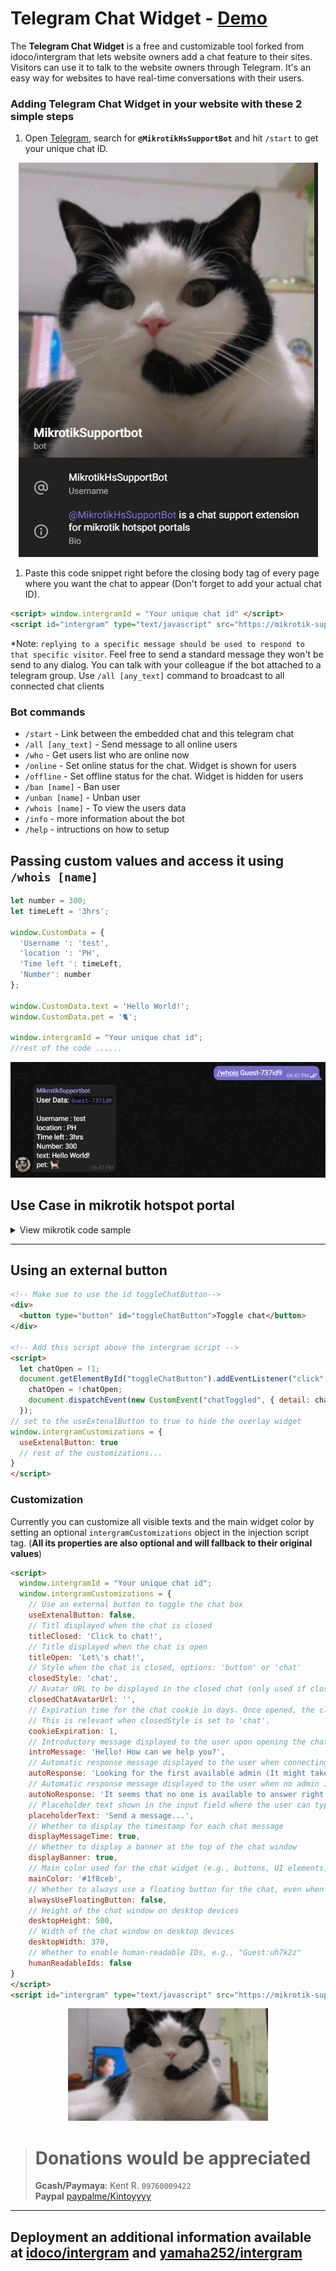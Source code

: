 # Telegram Chat Widget  - [Demo](https://mikrotik-support.kentoyyyyyyy.repl.co/)

The **Telegram Chat Widget** is a free and customizable tool forked from idoco/intergram that lets website owners add a chat feature to their sites. Visitors can use it to talk to the website owners through Telegram. It's an easy way for websites to have real-time conversations with their users.


### Adding Telegram Chat Widget in your website with these 2 simple steps

1. Open [Telegram](https://web.telegram.org/), search for **`@MikrotikHsSupportBot`** and hit `/start` to get your unique chat ID.

  <p align="center"> <img src="docs/BotProfile.png"/> </p>

1. Paste this code snippet right before the closing body tag of every page where you want the chat to appear 
(Don't forget to add your actual chat ID). 

```html
<script> window.intergramId = "Your unique chat id" </script>
<script id="intergram" type="text/javascript" src="https://mikrotik-support.kentoyyyyyyy.repl.co/js/widget.js"></script>
```

*Note: `replying to a specific message should be used to respond to that specific visitor`. Feel free to send a standard message they won't be send to any dialog. You can talk with your colleague if the bot attached to a telegram group. Use `/all [any_text]` command to broadcast to all connected chat clients

<!-- **Important Notice:** I plan to keep the hosted chat service 100% free (no ads also!), but there are some hosting expenses (servers, domain, cdn, etc), so I will soon start bundeling a [Loadmill](https://www.loadmill.com) component with the Intergram script. Loadmill is a new concept and still in Beta - **If you don't feel comfortable with this, please use your own self hosted version.** -->

### Bot commands
- `/start` - Link between the embedded chat and this telegram chat
- `/all [any_text]` - Send message to all online users
- `/who` - Get users list who are online now
- `/online` - Set online status for the chat. Widget is shown for users
- `/offline` - Set offline status for the chat. Widget is hidden for users
- `/ban [name]` - Ban user
- `/unban [name]` - Unban user
- `/whois [name]` - To view the users data
- `/info` - more information about the bot
- `/help` - intructions on how to setup

## Passing custom values and access it using  `/whois [name]`

```js
let number = 300;
let timeLeft = '3hrs';

window.CustomData = {
  'Username ': 'test',
  'location ': 'PH',
  'Time left ': timeLeft,
  'Number': number
};

window.CustomData.text = 'Hello World!';
window.CustomData.pet = '🐈';

window.intergramId = "Your unique chat id";
//rest of the code ......
```

<p align="center"> <img src="docs/CustomDataExample.png"/> </p>

## Use Case in mikrotik hotspot portal
<details>
  <summary>View mikrotik code sample</summary>

# Mikrotik installation
## 1.) add `@MikrotikHsSupportBot` to `hotspot walled-garden` by pasting this follwing commad in the terminal

```
/ip hotspot walled-garden
```
```
add action=accept comment=@MikrotikHsSupportBot disabled=no !dst-address !dst-address-list dst-host=https://mikrotik-support.kentoyyyyyyy.repl.co !dst-port !protocol !src-address !src-address-list
```

## 2.) Add your chat Id in window.intergramId
   
`window.intergramId = "Your unique chat id";`

  for more mikrotik variables please refer to the [Mikrotik hs portal documentions](https://help.mikrotik.com/docs/display/ROS/Hotspot+customisation)

## 2.) Add the scripts
```html
<script> 
window.intergramId = "Your unique chat id" 
// inside login.html
window.CustomData = {
    'username ': '$(interface-name)',
    'ip address ': '$(ip)',
    'Mac address ': '$(mac)',
    'trial': '$(trial)',
    'interface' : '$(interface-name)',
    'vlan ' : '$(vlan-id)'
};
</script>
<script id="intergram" type="text/javascript" src="https://mikrotik-support.kentoyyyyyyy.repl.co/js/widget.js"></script>
```
</details>

---

## Using an external button
```html
<!-- Make sue to use the id toggleChatButton-->
<div>
  <button type="button" id="toggleChatButton">Toggle chat</button>
</div>

<!-- Add this script above the intergram script -->
<script>
  let chatOpen = !1;
  document.getElementById("toggleChatButton").addEventListener("click", ()=> {
    chatOpen = !chatOpen;
    document.dispatchEvent(new CustomEvent("chatToggled", { detail: chatOpen }))
  });
// set to the useExtenalButton to true to hide the overlay widget
window.intergramCustomizations = {
  useExtenalButton: true
  // rest of the customizations...
}
</script>
```


### Customization
Currently you can customize all visible texts and the main widget color by setting an optional `intergramCustomizations` object in the injection script tag. (**All its properties are also optional and will fallback to their original values**)
```html
<script> 
  window.intergramId = "Your unique chat id";
  window.intergramCustomizations = {
    // Use an external button to toggle the chat box
    useExtenalButton: false,
    // Titl displayed when the chat is closed
    titleClosed: 'Click to chat!',
    // Title displayed when the chat is open
    titleOpen: 'Let\'s chat!',
    // Style when the chat is closed, options: 'button' or 'chat'
    closedStyle: 'chat',
    // Avatar URL to be displayed in the closed chat (only used if closedStyle is set to 'chat')
    closedChatAvatarUrl: '',
    // Expiration time for the chat cookie in days. Once opened, the closed chat title will be shown as a button.
    // This is relevant when closedStyle is set to 'chat'.
    cookieExpiration: 1,
    // Introductory message displayed to the user upon opening the chat
    introMessage: 'Hello! How can we help you?',
    // Automatic response message displayed to the user when connecting to an admin
    autoResponse: 'Looking for the first available admin (It might take a minute)',
    // Automatic response message displayed to the user when no admin is available
    autoNoResponse: 'It seems that no one is available to answer right now. Please tell us how we can contact you, and we will get back to you as soon as we can.',
    // Placeholder text shown in the input field where the user can type their message
    placeholderText: 'Send a message...',
    // Whether to display the timestamp for each chat message
    displayMessageTime: true,
    // Whether to display a banner at the top of the chat window
    displayBanner: true,
    // Main color used for the chat widget (e.g., buttons, UI elements)
    mainColor: '#1f8ceb',
    // Whether to always use a floating button for the chat, even when it's open
    alwaysUseFloatingButton: false,
    // Height of the chat window on desktop devices
    desktopHeight: 500,
    // Width of the chat window on desktop devices
    desktopWidth: 370,
    // Whether to enable human-readable IDs, e.g., "Guest:uh7k2z"
    humanReadableIds: false
}
</script>
<script id="intergram" type="text/javascript" src="https://mikrotik-support.kentoyyyyyyy.repl.co/js/widget.js"></script>
```

<p align="center"> <img src="docs/cat-call-center.gif"/> </p>


> # Donations would be appreciated
> **Gcash/Paymaya**: Kent R. `09760009422`  <br>
> **Paypal** [paypalme/Kintoyyyy](https://www.paypal.com/paypalme/Kintoyyyy)

---

## Deployment an additional information available at [idoco/intergram](https://github.com/idoco/intergram) and [yamaha252/intergram](https://github.com/yamaha252/intergram)
